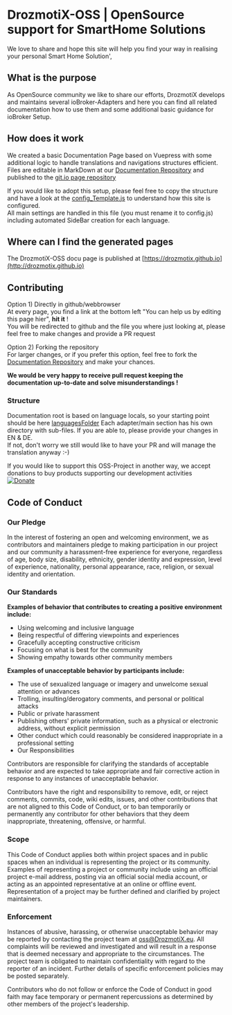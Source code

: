 # DrozmotiX-OSS | OpenSource support for SmartHome Solutions

We love to share and hope this site will help you find your way in realising your personal Smart Home Solution',

## What is the purpose

As OpenSource community we like to share our efforts, DrozmotiX develops and maintains several ioBroker-Adapters and here you can find all related documentation how to use them and some additional basic guidance for ioBroker Setup.

## How does it work

We created a basic Documentation Page based on Vuepress with some additional logic to handle translations and navigations structures efficient.
Files are editable in MarkDown at our [Documentation Repository](https://github.com/DrozmotiX/documentation/) and published to the [git.io page repository](https://github.com/DrozmotiX/DrozmotiX.github.io)

If you would like to adopt this setup, please feel free to copy the structure and have a look at the [config_Template.js](https://github.com/DrozmotiX/documentation/blob/main/src/.vuepress/config_Template.js) to understand how this site is configured.   
All main settings are handled in this file (you must rename it to config.js) including automated SideBar creation for each language.

## Where can I find the generated pages

The DrozmotiX-OSS docu page is published at [https://drozmotix.github.io](http://drozmotix.github.io)

## Contributing

Option 1) Directly in github/webbrowser  
    At every page, you find a link at the bottom left "You can help us by editing this page hier", **hit it** !  
    You will be redirected to github and the file you where just looking at, please feel free to make changes and provide a PR request

Option 2) Forking the repository  
    For larger changes, or if you prefer this option, feel free to fork the [Documentation Repository](https://github.com/DrozmotiX/documentation/) and make your chances.

**We would be very happy to receive pull request keeping the documentation up-to-date and solve misunderstandings !**

### Structure

Documentation root is based on language locals, so your starting point should be here [languagesFolder](https://github.com/DrozmotiX/documentation/tree/main/src/languages)
Each adapter/main section has his own directory with sub-files. If you are able to, please provide your changes in EN & DE.  
If not, don't worry we still would like to have your PR and will manage the translation anyway :-)

If you would like to support this OSS-Project in another way, we accept donations to buy products supporting our development activities  
[![Donate](https://raw.githubusercontent.com/DrozmotiX/ioBroker.sourceanalytix/master/admin/button.png)](http://paypal.me/DutchmanNL)   

## Code of Conduct

### Our Pledge

In the interest of fostering an open and welcoming environment, we as contributors and maintainers pledge to making participation in our project and our community a harassment-free experience for everyone, regardless of age, body size, disability, ethnicity, gender identity and expression, level of experience, nationality, personal appearance, race, religion, or sexual identity and orientation.

### Our Standards

**Examples of behavior that contributes to creating a positive environment include:**

* Using welcoming and inclusive language
* Being respectful of differing viewpoints and experiences
* Gracefully accepting constructive criticism
* Focusing on what is best for the community
* Showing empathy towards other community members

**Examples of unacceptable behavior by participants include:**
* The use of sexualized language or imagery and unwelcome sexual attention or advances
* Trolling, insulting/derogatory comments, and personal or political attacks
* Public or private harassment
* Publishing others' private information, such as a physical or electronic address, without explicit permission
* Other conduct which could reasonably be considered inappropriate in a professional setting
* Our Responsibilities

Contributors are responsible for clarifying the standards of acceptable behavior and are expected to take appropriate and fair corrective action in response to any instances of unacceptable behavior.

Contributors have the right and responsibility to remove, edit, or reject comments, commits, code, wiki edits, issues, and other contributions that are not aligned to this Code of Conduct, or to ban temporarily or permanently any contributor for other behaviors that they deem inappropriate, threatening, offensive, or harmful.

### Scope

This Code of Conduct applies both within project spaces and in public spaces when an individual is representing the project or its community. Examples of representing a project or community include using an official project e-mail address, posting via an official social media account, or acting as an appointed representative at an online or offline event. Representation of a project may be further defined and clarified by project maintainers.

### Enforcement

Instances of abusive, harassing, or otherwise unacceptable behavior may be reported by contacting the project team at oss@DrozmotiX.eu. All complaints will be reviewed and investigated and will result in a response that is deemed necessary and appropriate to the circumstances. The project team is obligated to maintain confidentiality with regard to the reporter of an incident. Further details of specific enforcement policies may be posted separately.

Contributors who do not follow or enforce the Code of Conduct in good faith may face temporary or permanent repercussions as determined by other members of the project's leadership.